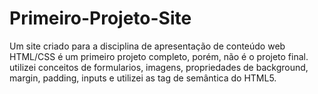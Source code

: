 # Primeiro-Projeto-Site
Um site criado para a disciplina de apresentação de conteúdo web
HTML/CSS é um primeiro projeto completo, porém, não é o projeto final.
utilizei conceitos de formularios, imagens, propriedades de background, margin, padding,
inputs e utilizei as tag de semântica do HTML5. 
